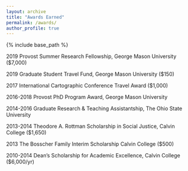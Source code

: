 ```yaml
---
layout: archive
title: "Awards Earned"
permalink: /awards/
author_profile: true
---
```


{% include base_path %}

2019	    Provost Summer Research Fellowship, George Mason University ($7,000)

2019		Graduate Student Travel Fund, George Mason University ($150)

2017		International Cartographic Conference Travel Award ($1,000)

2016-2018	Provost PhD Program Award, George Mason University

2014-2016	Graduate Research & Teaching Assistantship, The Ohio State University 

2013-2014	Theodore A. Rottman Scholarship in Social Justice, Calvin College ($1,650)

2013	    The Bosscher Family Interim Scholarship Calvin College ($500)

2010-2014	Dean’s Scholarship for Academic Excellence, Calvin College ($6,000/yr)
